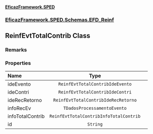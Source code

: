 #### [EficazFramework.SPED](EficazFrameworkSPED.md 'EficazFramework SPED')
### [EficazFramework.SPED.Schemas.EFD_Reinf](EficazFramework.SPED.Schemas.EFD_Reinf.md 'EficazFramework.SPED.Schemas.EFD_Reinf')

## ReinfEvtTotalContrib Class

### Remarks
### Properties

| Name | Type | |
| :--- | :---: | :--- |
| ideEvento | `ReinfEvtTotalContribIdeEvento` |  |
| ideContri | `ReinfEvtTotalContribIdeContri` |  |
| ideRecRetorno | `ReinfEvtTotalContribIdeRecRetorno` |  |
| infoRecEv | `TDadosProcessamentoEvento` |  |
| infoTotalContrib | `ReinfEvtTotalContribInfoTotalContrib` |  |
| id | `String` |  |
